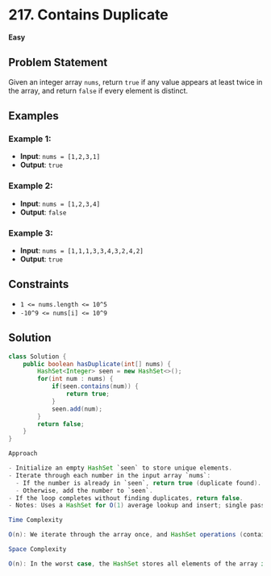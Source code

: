 # 217. Contains Duplicate
**Easy**

## Problem Statement
Given an integer array `nums`, return `true` if any value appears at least twice in the array, and return `false` if every element is distinct.

## Examples
### Example 1:
- **Input**: `nums = [1,2,3,1]`
- **Output**: `true`

### Example 2:
- **Input**: `nums = [1,2,3,4]`
- **Output**: `false`

### Example 3:
- **Input**: `nums = [1,1,1,3,3,4,3,2,4,2]`
- **Output**: `true`

## Constraints
- `1 <= nums.length <= 10^5`
- `-10^9 <= nums[i] <= 10^9`

## Solution
```java
class Solution {
    public boolean hasDuplicate(int[] nums) {
        HashSet<Integer> seen = new HashSet<>();
        for(int num : nums) {
            if(seen.contains(num)) {
                return true;
            }
            seen.add(num);
        }
        return false;
    }
}

Approach

- Initialize an empty HashSet `seen` to store unique elements.
- Iterate through each number in the input array `nums`:
  - If the number is already in `seen`, return true (duplicate found).
  - Otherwise, add the number to `seen`.
- If the loop completes without finding duplicates, return false.
- Notes: Uses a HashSet for O(1) average lookup and insert; single pass through the array.

Time Complexity

O(n): We iterate through the array once, and HashSet operations (contains and add) are O(1) on average.

Space Complexity

O(n): In the worst case, the HashSet stores all elements of the array if there are no duplicates.

